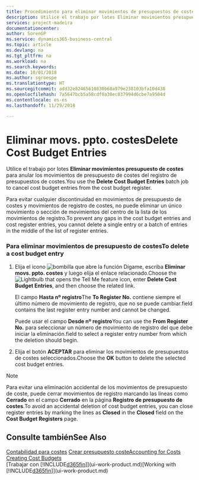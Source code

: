 ```yaml
---
title: Procedimiento para eliminar movimientos de presupuestos de costes | Documentos de Microsoft
description: Utilice el trabajo por lotes Eliminar movimientos presupuesto de costes para anular los movimientos de presupuesto de costes del registro de presupuestos de costes.
services: project-madeira
documentationcenter: 
author: SorenGP
ms.service: dynamics365-business-central
ms.topic: article
ms.devlang: na
ms.tgt_pltfrm: na
ms.workload: na
ms.search.keywords: 
ms.date: 10/01/2018
ms.author: sgroespe
ms.translationtype: HT
ms.sourcegitcommit: add32e82465610830b68a979e238103bfa10d438
ms.openlocfilehash: 7a5647bcb5a58cdf0a38ec037994d6cbe7a9504d
ms.contentlocale: es-es
ms.lasthandoff: 11/29/2018

---
```

# <a name="delete-cost-budget-entries"></a><span data-ttu-id="302c3-103">Eliminar movs. ppto. costes</span><span class="sxs-lookup"><span data-stu-id="302c3-103">Delete Cost Budget Entries</span></span>
<span data-ttu-id="302c3-104">Utilice el trabajo por lotes **Eliminar movimientos presupuesto de costes** para anular los movimientos de presupuesto de costes del registro de presupuestos de costes.</span><span class="sxs-lookup"><span data-stu-id="302c3-104">You use the **Delete Cost Budget Entries** batch job to cancel cost budget entries from the cost budget register.</span></span>  

<span data-ttu-id="302c3-105">Para evitar cualquier discontinuidad en movimientos de presupuesto de costes y movimientos de registro de costes, no puede eliminar un único movimiento o sección de movimientos del centro de la lista de los movimientos de registro.</span><span class="sxs-lookup"><span data-stu-id="302c3-105">To prevent any gaps in the cost budget entries and cost register entries, you cannot delete a single entry or a batch of entries in the middle of the list of register entries.</span></span>  

### <a name="to-delete-a-cost-budget-entry"></a><span data-ttu-id="302c3-106">Para eliminar movimientos de presupuesto de costes</span><span class="sxs-lookup"><span data-stu-id="302c3-106">To delete a cost budget entry</span></span>  

1.  <span data-ttu-id="302c3-107">Elija el icono ![bombilla que abre la función Dígame](media/ui-search/search_small.png "Dígame que desea hacer"), escriba **Eliminar movs. ppto. costes** y luego elija el enlace relacionado.</span><span class="sxs-lookup"><span data-stu-id="302c3-107">Choose the ![Lightbulb that opens the Tell Me feature](media/ui-search/search_small.png "Tell me what you want to do") icon, enter **Delete Cost Budget Entries**, and then choose the related link.</span></span>  

    <span data-ttu-id="302c3-108">El campo **Hasta nº registro**</span><span class="sxs-lookup"><span data-stu-id="302c3-108">The **To Register No.**</span></span> <span data-ttu-id="302c3-109">contiene siempre el último número de movimiento de registro, que no se puede cambiar.</span><span class="sxs-lookup"><span data-stu-id="302c3-109">field contains the last register entry number and cannot be changed.</span></span>  

    <span data-ttu-id="302c3-110">Puede usar el campo **Desde nº registro**</span><span class="sxs-lookup"><span data-stu-id="302c3-110">You can use the **From Register No.**</span></span> <span data-ttu-id="302c3-111">para seleccionar un número de movimiento de registro del que debe iniciar la eliminación.</span><span class="sxs-lookup"><span data-stu-id="302c3-111">field to select a register entry number from which the deletion should begin.</span></span>  
2.  <span data-ttu-id="302c3-112">Elija el botón **ACEPTAR** para eliminar los movimientos de presupuestos de costes seleccionados.</span><span class="sxs-lookup"><span data-stu-id="302c3-112">Choose the **OK** button to delete the selected cost budget entries.</span></span>  

> [!NOTE]  
>  <span data-ttu-id="302c3-113">Para evitar una eliminación accidental de los movimientos de presupuesto de coste, puede cerrar movimientos de registro marcando las líneas como **Cerrado** en el campo **Cerrado** en la página **Registro de presupuesto de costes**.</span><span class="sxs-lookup"><span data-stu-id="302c3-113">To avoid an accidental deletion of cost budget entries, you can close register entries by marking the lines as **Closed** in the **Closed** field on the **Cost Budget Registers** page.</span></span>  

## <a name="see-also"></a><span data-ttu-id="302c3-114">Consulte también</span><span class="sxs-lookup"><span data-stu-id="302c3-114">See Also</span></span>  
<span data-ttu-id="302c3-115">[Contabilidad para costes](finance-manage-cost-accounting.md)
[Crear presupuesto coste](finance-create-cost-budgets.md)</span><span class="sxs-lookup"><span data-stu-id="302c3-115">[Accounting for Costs](finance-manage-cost-accounting.md)
[Creating Cost Budgets](finance-create-cost-budgets.md)</span></span>  
<span data-ttu-id="302c3-116">[Trabajar con [!INCLUDE[d365fin](includes/d365fin_md.md)]](ui-work-product.md)</span><span class="sxs-lookup"><span data-stu-id="302c3-116">[Working with [!INCLUDE[d365fin](includes/d365fin_md.md)]](ui-work-product.md)</span></span>

